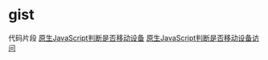 # gist
代码片段
[原生JavaScript判断是否移动设备](https://github.com/xiaojugit/gist/blob/master/src/isMobile.js)
[原生JavaScript判断是否移动设备访问](https://github.com/xiaojugit/gist/blob/master/src/isMobileUserAgent.js)
